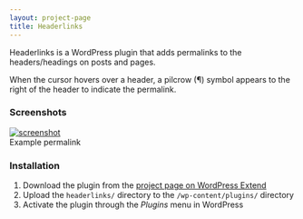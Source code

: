 ```yaml
---
layout: project-page
title: Headerlinks
---
```


Headerlinks is a WordPress plugin that adds permalinks to the headers/headings on posts and pages.

When the cursor hovers over a header, a pilcrow (&#182;) symbol appears to the right of the header to indicate the permalink.

### Screenshots

[![screenshot][1]][1]  
Example permalink

### Installation

  1. Download the plugin from the [project page on WordPress Extend][1]
  2. Upload the `headerlinks/` directory to the `/wp-content/plugins/` directory
  3. Activate the plugin through the _Plugins_ menu in WordPress

   [1]: http://wordpress.org/extend/plugins/headerlinks/screenshot-1.png
   [2]: http://wordpress.org/extend/plugins/headerlinks/


